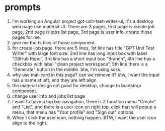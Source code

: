 # prompts

1. I'm working on Angular project gpt-unit-test-writer-ui, it's a desktop web page use material UI. There are 3 pages, first page is create job page, 2nd page is jobs list page, 3rd page is user info, create those pages for me.
2. give me the ts files of those component.
3. for create-job page,  there are 5 lines, 1st line has title "GPT Unit Test Writer" with large font size. 2nd line has long input box with label "GitHub Repo", 3rd line has a short input box "Branch", 4th line has a checkbox with label "clean project workspace", 5th line there is a "Generate" button in the middle. btw, I'm using scss.
4. why use mat-card in this page? can we remove it? btw, I want the input has a name at left, and they are left align.
5. the material design not good for desktop, change to bootstrap component.
6. change user info and jobs list page
7. I want to have a top bar navigation, there is 2 function menu "Create" and "List", and there is a user icon on right top, click that will popup a menu, that menu has "Your profile" and "Sign out" options.
8. When I click the user icon, nothing happen. BTW, I want the user icon align to the right.